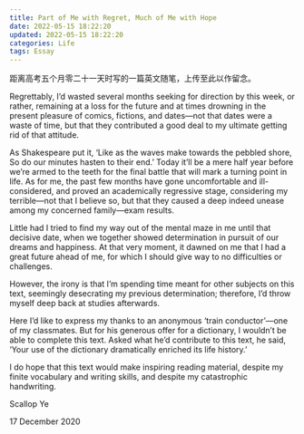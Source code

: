 ```yaml
---
title: Part of Me with Regret, Much of Me with Hope
date: 2022-05-15 18:22:20
updated: 2022-05-15 18:22:20
categories: Life
tags: Essay
---
```


距离高考五个月零二十一天时写的一篇英文随笔，上传至此以作留念。

<!-- more -->

Regrettably, I’d wasted several months seeking for direction by this week, or rather, remaining at a loss for the future and at times drowning in the present pleasure of comics, fictions, and dates—not that dates were a waste of time, but that they contributed a good deal to my ultimate getting rid of that attitude.

As Shakespeare put it, ‘Like as the waves make towards the pebbled shore, So do our minutes hasten to their end.’ Today it’ll be a mere half year before we’re armed to the teeth for the final battle that will mark a turning point in life. As for me, the past few months have gone uncomfortable and ill-considered, and proved an academically regressive stage, considering my terrible—not that I believe so, but that they caused a deep indeed unease among my concerned family—exam results.

Little had I tried to find my way out of the mental maze in me until that decisive date, when we together showed determination in pursuit of our dreams and happiness. At that very moment, it dawned on me that I had a great future ahead of me, for which I should give way to no difficulties or challenges.

However, the irony is that I’m spending time meant for other subjects on this text, seemingly desecrating my previous determination; therefore, I’d throw myself deep back at studies afterwards.

Here I’d like to express my thanks to an anonymous ‘train conductor’—one of my classmates. But for his generous offer for a dictionary, I wouldn’t be able to complete this text. Asked what he’d contribute to this text, he said, ‘Your use of the dictionary dramatically enriched its life history.’

I do hope that this text would make inspiring reading material, despite my finite vocabulary and writing skills, and despite my catastrophic handwriting.

Scallop Ye

17 December 2020
